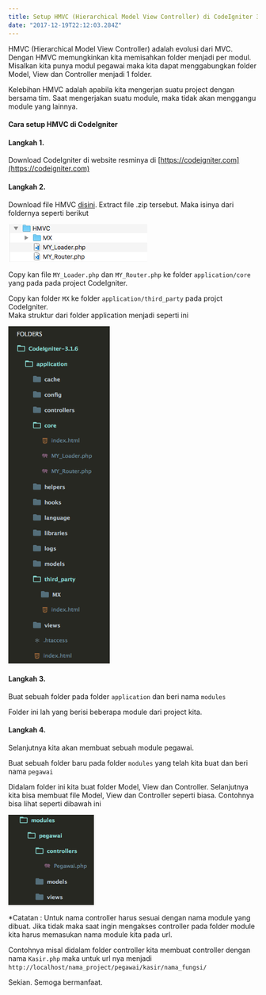 ```yaml
---
title: Setup HMVC (Hierarchical Model View Controller) di CodeIgniter 3
date: "2017-12-19T22:12:03.284Z"
---
```


HMVC (Hierarchical Model View Controller) adalah evolusi dari MVC. Dengan HMVC memungkinkan kita memisahkan folder menjadi per modul. Misalkan kita punya modul pegawai maka kita dapat menggabungkan folder Model, View dan Controller menjadi 1 folder.

Kelebihan HMVC adalah apabila kita mengerjan suatu project dengan bersama tim. Saat mengerjakan suatu module, maka tidak akan menggangu module yang lainnya.

#### **Cara setup HMVC di CodeIgniter**

#### Langkah 1.

Download CodeIgniter di website resminya di [https://codeigniter.com](https://codeigniter.com)

#### Langkah 2.

Download file HMVC [disini](https://goo.gl/Zy1WSM). Extract file .zip tersebut. Maka isinya dari foldernya seperti berikut

![File HMVC](./Screen-Shot-2017-12-19-at-22.20.44.png "Isi file pada folder HMVC")

Copy kan file `MY_Loader.php` dan `MY_Router.php` ke folder `application/core` yang pada pada project CodeIgniter.

Copy kan folder `MX` ke folder `application/third_party` pada projct CodeIgniter.  
Maka struktur dari folder application menjadi seperti ini

![Folder Application](./Screen-Shot-2017-12-19-at-22.26.47.png "Struktur file pada folder Application")

#### Langkah 3.

Buat sebuah folder pada folder `application` dan beri nama `modules`

Folder ini lah yang berisi beberapa module dari project kita.

#### Langkah 4.

Selanjutnya kita akan membuat sebuah module pegawai.

Buat sebuah folder baru pada folder `modules` yang telah kita buat dan beri nama `pegawai`

Didalam folder ini kita buat folder Model, View dan Controller. Selanjutnya kita bisa membuat file Model, View dan Controller seperti biasa. Contohnya bisa lihat seperti dibawah ini

![Module Pegawai](./Screen-Shot-2017-12-19-at-22.35.44.png "Isi file module pegawai")

*Catatan : Untuk nama controller harus sesuai dengan nama module yang dibuat. Jika tidak maka saat ingin mengakses controller pada folder module kita harus memasukan nama module kita pada url.

Contohnya misal didalam folder controller kita membuat controller dengan nama `Kasir.php` maka untuk url nya menjadi `http://localhost/nama_project/pegawai/kasir/nama_fungsi/`

Sekian. Semoga bermanfaat.